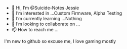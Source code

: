 - 👋 Hi, I’m @Suicide-Notes Jessie
- 👀 I’m interested in ...Custom Firmware, Alpha Testing 
- 🌱 I’m currently learning ...Nothing
- 💞️ I’m looking to collaborate on ...
- 📫 How to reach me ...

<!---
Suicide-Notes/Suicide-Notes is a ✨ special ✨ repository because its `README.md` (this file) appears on your GitHub profile.
You can click the Preview link to take a look at your changes.
---> I'm new to github so excuse me, I love gaming mostly

